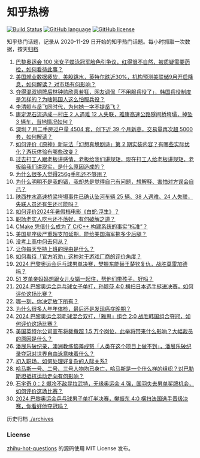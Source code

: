 # 知乎热榜
[![Build Status](https://github.com/ToWeLong/zhihu-hot-questions/workflows/CI/badge.svg)](https://github.com/ToWeLong/zhihu-hot-questions/actions)
[![GitHub language](https://img.shields.io/badge/language-golang-orange.svg)](https://golang.org/)
[![GitHub license](https://img.shields.io/github/license/ToWeLong/zhihu-hot-questions)](https://github.com/ToWeLong/zhihu-hot-questions/blob/main/LICENSE)

知乎热门话题，记录从 2020-11-29 日开始的知乎热门话题。每小时抓取一次数据，按天[归档](./archives)

<!-- BEGIN -->

1. [巴黎奥运会 100 米女子蝶泳冠军脸色引争议，红得很不自然，被质疑需要药检，如何看待此事？](https://www.zhihu.com/question/662844861)
1. [美国就业数据疲软，美股跳水，英特尔跌近30%，机构预测美联储9月开启降息，如何解读？ 对市场有何影响？](https://www.zhihu.com/question/663288060)
1. [夺得混双铜牌后林钟勋欣喜若狂，网友调侃「不用服兵役了」，韩国兵役制度是怎样的？为啥韩国人这么怕服兵役？](https://www.zhihu.com/question/663075050)
1. [李清照与岳飞同时代，为何她一字不提岳飞？](https://www.zhihu.com/question/658635675)
1. [康定泥石流造成一村庄 2 人遇难 12 人失联，雅康高速公路隧间桥垮塌，掉坠 3 辆车，当地情况如何？](https://www.zhihu.com/question/663322309)
1. [深圳 7 月二手房过户量 4504 套，创下近 39 个月新高，交易量再次超 5000 套，如何解读？](https://www.zhihu.com/question/663285650)
1. [如何评价《原神》新玩法「幻想真境剧诗」第 2 期实装内容？有哪些实际优化？游玩体验有哪些改变？](https://www.zhihu.com/question/663150315)
1. [过去打工人跟老板讲感情，老板给我们讲规矩，现在打工人给老板讲规矩，老板给我们讲现实，是什么原因造成的？](https://www.zhihu.com/question/662976433)
1. [为什么很多人觉得256g手机还不够用？](https://www.zhihu.com/question/663205520)
1. [为什么明明不是我的错，我却总是觉得自己有问题，想解释、害怕对方误会自己？](https://www.zhihu.com/question/662311308)
1. [陕西柞水高速桥梁垮塌事件已确认坠河车辆 25 辆、38 人遇难、24 人失联，失联人员还有生还可能吗？](https://www.zhihu.com/question/663281732)
1. [如何评价2024年暑假档电影《白蛇:浮生》？](https://www.zhihu.com/question/663026964)
1. [职场老实人吃亏还不落好，有何破解之道？](https://www.zhihu.com/question/663062329)
1. [CMake 凭借什么成为了 C/C++ 构建系统的事实“标准”？](https://www.zhihu.com/question/663262261)
1. [美国星座级严重超支加延期，能给美国海军拖多少后腿？](https://www.zhihu.com/question/662770479)
1. [没考上高中何去何从？](https://www.zhihu.com/question/663108878)
1. [让你每天坚持上班的理由是什么？](https://www.zhihu.com/question/660556697)
1. [如何看待「官方听劝」这种对于游戏厂商的评价角度？](https://www.zhihu.com/question/662211636)
1. [2024 巴黎奥运会乒乓球男单决赛，樊振东能替王楚钦复仇，战胜莫雷加德吗？](https://www.zhihu.com/question/663268166)
1. [51 岁单亲妈妈想跟女儿女婿一起住，帮他们带孩子，好吗？](https://www.zhihu.com/question/662854234)
1. [2024 巴黎奥运会乒乓球女子单打，孙颖莎 4:0 横扫日本选手挺进决赛，如何评价这场比赛？](https://www.zhihu.com/question/663273318)
1. [哪一刻，你决定放下所有？](https://www.zhihu.com/question/662979828)
1. [为什么很多人年年体检，最后还是发现癌症晚期？](https://www.zhihu.com/question/663064671)
1. [2024 巴黎奥运会羽毛球混合双打，「雅思」组合 2:0 战胜韩国组合夺冠，如何评价这场比赛？](https://www.zhihu.com/question/663273783)
1. [美国英特尔公司宣布将裁撤超 1.5 万个岗位，此举将带来什么影响？大幅裁员的原因是什么？](https://www.zhihu.com/question/663250073)
1. [潘展乐破纪录，澳洲教练恼羞成怒「人类在这个项目上做不到」，潘展乐破纪录夺冠对世界自由泳意味着什么？](https://www.zhihu.com/question/663319085)
1. [初入职场，如何处理好复杂的人际关系?](https://www.zhihu.com/question/662936229)
1. [哈马斯一号、二号、三号人物均已身亡，哈马斯是一个什么样的组织？对巴勒斯坦抵抗运动走向有何影响？](https://www.zhihu.com/question/663238844)
1. [石宇奇 0：2 爆冷不敌昆拉武特，无缘奥运会 4 强，国羽失去男单奖牌机会，如何评价这场比赛？](https://www.zhihu.com/question/663295522)
1. [2024 巴黎奥运会乒乓球男子单打半决赛，樊振东 4:0 横扫法国选手晋级决赛，你看好他夺冠吗？](https://www.zhihu.com/question/663258907)

<!-- END -->

历史归档 [./archives](./archives)


### License
[zhihu-hot-questions](https://github.com/towelong/zhihu-hot-questions) 的源码使用 MIT License 发布。